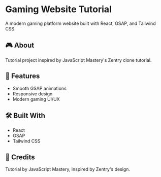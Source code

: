 # Gaming Website Tutorial

A modern gaming platform website built with React, GSAP, and Tailwind CSS.

## 🎮 About
Tutorial project inspired by JavaScript Mastery's Zentry clone tutorial.

## 🚀 Features
- Smooth GSAP animations
- Responsive design
- Modern gaming UI/UX

## 🛠️ Built With
- React
- GSAP
- Tailwind CSS

## 📝 Credits
Tutorial by JavaScript Mastery, inspired by Zentry's design.
